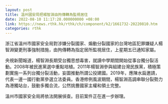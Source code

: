 ```yaml
---
layout: post
title: 溫州國安局把楊智淵由拘傳轉為監視居住
date: 2022-08-10 11:17:28.000000000 +08:00
link: https://news.rthk.hk/rthk/ch/component/k2/1661732-20220810.htm
categories: rthk
---
```


浙江省溫州市國家安全局對涉嫌分裂國家、煽動分裂國家的台灣地區犯罪嫌疑人楊智淵變更刑事強制措施，由拘傳轉為指定居所監視居住，上星期五已通知家屬。

央視新聞報道，楊智淵長期受台獨思想毒害，就讀中學期間開始從事台獨分裂活動。2008年被民進黨選中重點培植。2011年楊智淵參與組建台灣民族黨，積極策劃實施一系列台獨分裂活動，妄圖推動所謂公投建國。2019年，應陳水扁邀請，代表一邊一國行動黨參選立法委員。香港修例風波期間，楊智淵高調串聯分裂勢力為港獨站台，鼓動多獨合流，公然挑釁國家主權和領土完整。

溫州市國家安全局將依法開展偵查。目前案件正在進一步辦理。
